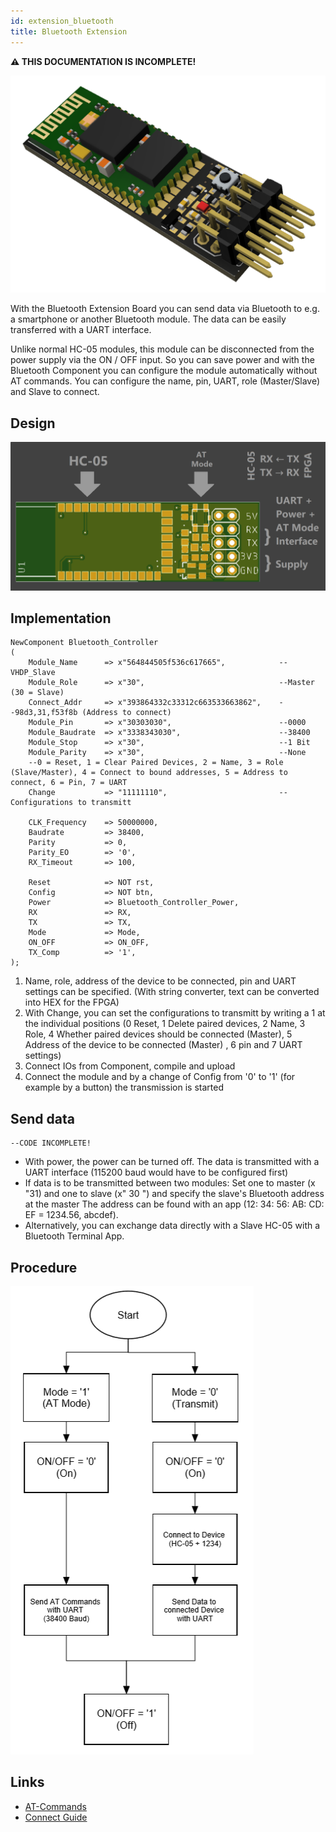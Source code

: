 ```yaml
---
id: extension_bluetooth
title: Bluetooth Extension
---
```


**⚠ THIS DOCUMENTATION IS INCOMPLETE!**

![Bluetooth Extension](assets/extensions/bluetooth/Items1.png)

With the Bluetooth Extension Board you can send data via Bluetooth to e.g. a smartphone or another Bluetooth module.
The data can be easily transferred with a UART interface.

Unlike normal HC-05 modules, this module can be disconnected from the power supply via the ON / OFF input. So you can save power and with the Bluetooth Component you can configure the module automatically without AT commands.
You can configure the name, pin, UART, role (Master/Slave) and Slave to connect.

## Design
![Bluetooth Extension](assets/extensions/bluetooth/Items.png)

## Implementation

```vhdp
NewComponent Bluetooth_Controller 
(
	Module_Name      => x"564844505f536c617665",			--VHDP_Slave
	Module_Role      => x"30",								--Master (30 = Slave)
	Connect_Addr  	 => x"393864332c33312c663533663862",	--98d3,31,f53f8b (Address to connect)
	Module_Pin       => x"30303030",						--0000
	Module_Baudrate  => x"3338343030",						--38400
	Module_Stop      => x"30",								--1 Bit
	Module_Parity    => x"30",								--None
	--0 = Reset, 1 = Clear Paired Devices, 2 = Name, 3 = Role (Slave/Master), 4 = Connect to bound addresses, 5 = Address to connect, 6 = Pin, 7 = UART
	Change           => "11111110",							--Configurations to transmitt
	
	CLK_Frequency    => 50000000,
	Baudrate         => 38400,
	Parity           => 0,
	Parity_EO        => '0',
	RX_Timeout       => 100,

	Reset            => NOT rst,
	Config           => NOT btn,
	Power            => Bluetooth_Controller_Power,
	RX               => RX,
	TX               => TX,
	Mode             => Mode,
	ON_OFF           => ON_OFF,
	TX_Comp          => '1',
);
```
1. Name, role, address of the device to be connected, pin and UART settings can be specified. (With string converter, text can be converted into HEX for the FPGA)
2. With Change, you can set the configurations to transmitt by writing a 1 at the individual positions (0 Reset, 1 Delete paired devices, 2 Name, 3 Role, 4 Whether paired devices should be connected (Master), 5 Address of the device to be connected (Master) , 6 pin and 7 UART settings)
3. Connect IOs from Component, compile and upload
4. Connect the module and by a change of Config from '0' to '1' (for example by a button) the transmission is started

## Send data
```vhdp
--CODE INCOMPLETE!
```

* With power, the power can be turned off. The data is transmitted with a UART interface (115200 baud would have to be configured first)
* If data is to be transmitted between two modules: Set one to master (x "31) and one to slave (x" 30 ") and specify the slave's Bluetooth address at the master The address can be found with an app (12: 34: 56: AB: CD: EF = 1234.56, abcdef).
* Alternatively, you can exchange data directly with a Slave HC-05 with a Bluetooth Terminal App.

## Procedure

![Procedure](assets/extensions/bluetooth/Items2.png)

## Links
* <a href="https://www.teachmemicro.com/hc-05-bluetooth-command-list/" target="_blank">AT-Commands</a>
* <a href="https://howtomechatronics.com/tutorials/arduino/how-to-configure-pair-two-hc-05-bluetooth-module-master-slave-commands/" target="_blank">Connect Guide</a>